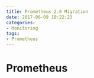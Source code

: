 ```yaml
---
title: Prometheus 2.0 Migration
date: 2017-06-09 10:22:23
categories:
- Monitoring
tags:
- Prometheus
---
```


# Prometheus






